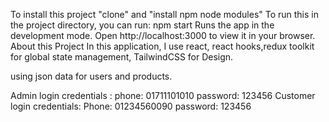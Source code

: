 To install this project "clone" and "install npm node modules"
To run this in the project directory, you can run:
npm start Runs the app in the development mode.
Open http://localhost:3000 to view it in your browser.
About this Project
In this application, I use react, react hooks,redux toolkit for global state management, TailwindCSS for Design.

using json data for users and products.

Admin login credentials :
phone: 01711101010 password: 123456
Customer login credentials:
Phone: 01234560090 password: 123456
